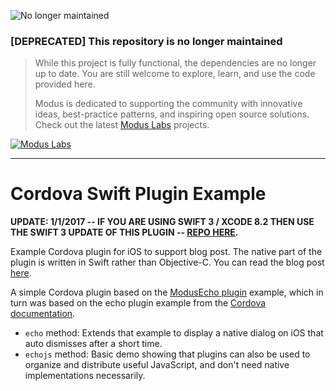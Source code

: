 ![No longer maintained](https://img.shields.io/badge/Maintenance-OFF-red.svg)
### [DEPRECATED] This repository is no longer maintained
> While this project is fully functional, the dependencies are no longer up to date. You are still welcome to explore, learn, and use the code provided here.
>
> Modus is dedicated to supporting the community with innovative ideas, best-practice patterns, and inspiring open source solutions. Check out the latest [Modus Labs](https://labs.moduscreate.com?utm_source=github&utm_medium=readme&utm_campaign=deprecated) projects.

[![Modus Labs](https://res.cloudinary.com/modus-labs/image/upload/h_80/v1531492623/labs/logo-black.png)](https://labs.moduscreate.com?utm_source=github&utm_medium=readme&utm_campaign=deprecated)

---
# Cordova Swift Plugin Example

**UPDATE: 1/1/2017 -- IF YOU ARE USING SWIFT 3 / XCODE 8.2 THEN USE THE SWIFT 3 UPDATE OF THIS PLUGIN -- [REPO HERE](https://github.com/ModusCreateOrg/cordova-swift3-plugin-example).**

Example Cordova plugin for iOS to support blog post.  The native part of the plugin is written in Swift rather than Objective-C.  You can read the blog post [here](http://moduscreate.com/writing-a-cordova-plugin-in-swift-for-ios/).

A simple Cordova plugin based on the [ModusEcho plugin](https://github.com/ModusCreateOrg/cordova-plugin-example) example, which in turn was based on the echo plugin example from the [Cordova documentation](https://cordova.apache.org/docs/en/latest/guide/hybrid/plugins/index.html).

* `echo` method: Extends that example to display a native dialog on iOS that auto dismisses after a short time.
* `echojs` method: Basic demo showing that plugins can also be used to organize and distribute useful JavaScript, and don't need native implementations necessarily.
